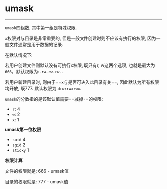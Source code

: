 # umask

---

`umask`四组数, 其中第一组是特殊权限.

`x`权限对与目录是非常重要的, 但是一般文件创建时则不应该有执行的权限, 因为一般文件通常是用于数据的记录.

在默认情况下:

若用户创建文件则默认没有可执行x权限, 既只有r, w这两个选项, 也就是最大为`666`，默认权限为:`-rw-rw-rw-`.

若用户新建目录时, 则由于==`x`与是否可进入此目录有关==, 因此默认为所有权限均开放, 既777. 默认权限为:`drwxrwxrwx`.

`umask`的分数指的是该默认值需要==减掉==的权限:

* `r`: 4
* `w`: 2
* `x`: 1

**umask第一位权限**

* `suid`      4
* `sgid`      2
* `sticky`    1

**权限计算**

文件的权限就是: 666 - umask值

目录的权限就是: 777 - umask值

